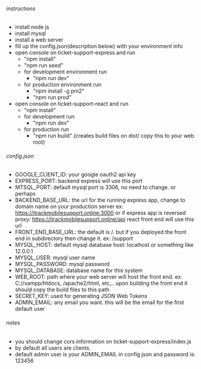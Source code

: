 ###### instructions
- install node js
- install mysql
- install a web server
- fill up the config.json(description below) with your environment info
- open console on ticket-support-express and run 
    - "npm install"
    - "npm run seed" 
    - for development environment run
        - "npm run dev"
    - for production environment run
        - "npm install -g pm2"
        - "npm run prod"
- open console on ticket-support-react and run
    - "npm install"
    - for development run
        - "npm run dev"
    - for production run
        - "npm run build" (creates build files on dist/ copy this to your web root)

###### config.json
- GOOGLE_CLIENT_ID: your google oauth2 api key
- EXPRESS_PORT: backend express will use this port
- MTSQL_PORT: default mysql port is 3306, no need to change. or perhaps
- BACKEND_BASE_URL: the url for the running express app, change to domain name on your production server
                    ex: https://itrackmobilesupport.online:3000 or if express app is reversed proxy: https://itrackmobilesupport.online/api
                    react front end will use this url
- FRONT_END_BASE_URL: the default is /. but if you deployed the front end in subdirectory then change it. ex: /support
- MYSQL_HOST: default mysql database host: localhost or something like 12.0.0.1
- MYSQL_USER: mysql user name
- MYSQL_PASSWORD: mysql password
- MYSQL_DATABASE: database name for this system
- WEB_ROOT: path where your web server will host the front end. ex: C://xampp/htdocs, /apache2/html, etc,..
            upon building the front end it should copy the build files to this path
- SECRET_KEY: used for generating JSON Web Tokens
- ADMIN_EMAIL: any email you want. this will be the email for the first default user

###### notes
- you should change cors information on ticket-support-express/index.js
- by default all users are clients.
- default admin user is your ADMIN_EMAIL in config.json and password is: 123456